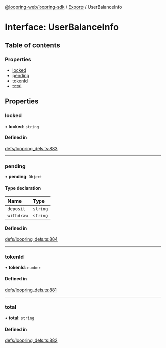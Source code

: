 [@loopring-web/loopring-sdk](../README.md) / [Exports](../modules.md) / UserBalanceInfo

# Interface: UserBalanceInfo

## Table of contents

### Properties

- [locked](UserBalanceInfo.md#locked)
- [pending](UserBalanceInfo.md#pending)
- [tokenId](UserBalanceInfo.md#tokenid)
- [total](UserBalanceInfo.md#total)

## Properties

### locked

• **locked**: `string`

#### Defined in

[defs/loopring_defs.ts:883](https://github.com/Loopring/loopring_sdk/blob/6d0be7c/src/defs/loopring_defs.ts#L883)

___

### pending

• **pending**: `Object`

#### Type declaration

| Name | Type |
| :------ | :------ |
| `deposit` | `string` |
| `withdraw` | `string` |

#### Defined in

[defs/loopring_defs.ts:884](https://github.com/Loopring/loopring_sdk/blob/6d0be7c/src/defs/loopring_defs.ts#L884)

___

### tokenId

• **tokenId**: `number`

#### Defined in

[defs/loopring_defs.ts:881](https://github.com/Loopring/loopring_sdk/blob/6d0be7c/src/defs/loopring_defs.ts#L881)

___

### total

• **total**: `string`

#### Defined in

[defs/loopring_defs.ts:882](https://github.com/Loopring/loopring_sdk/blob/6d0be7c/src/defs/loopring_defs.ts#L882)
